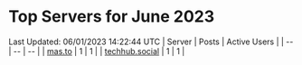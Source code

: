 # Top Servers for June 2023
Last Updated: 06/01/2023 14:22:44 UTC
| Server | Posts | Active Users |
| -- | -- | -- |
| [mas.to](https://mas.to/tags/PowerShell) | 1 | 1 |
| [techhub.social](https://techhub.social/tags/PowerShell) | 1 | 1 |
